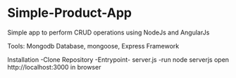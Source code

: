 # Simple-Product-App
Simple app to perform CRUD operations using NodeJs and AngularJs

Tools:
Mongodb Database, mongoose, Express Framework

Installation
-Clone Repository
-Entrypoint- server.js
-run node serverjs
open http://localhost:3000 in browser


